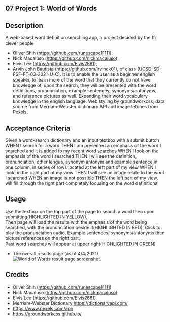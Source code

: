 ## 07 Project 1: World of Words

## Description
A web-based word definition searching app, a project decided by the ff: clever people 
- Oliver Shih (https://github.com/runescape11111), 
- Nick Macaluso (https://github.com/nickmacaluso), 
- Elvis Lee (https://github.com/Elvis2681), 
- Arvin John Bautista (https://github.com/irvinek01),
of class (UCSD-SD-FSF-FT-03-2021-U-C). 
It is to enable the user as a beginner english speaker, to learn more of the word that they currently do not have knowledge of, upon the search, they will be presented with the word definitions, pronunciation, example sentences, synonyms/antonyms, and reference pictures as well. Expanding their word vocabulary knowledge in the english language. Web styling by groundworkcss, data source from Merriam-Webster dictionary API and image fetches from Pexels.

## Acceptance Criteria
Given a word-search dictionary and an input textbox with a submit button
WHEN I search for a word
THEN I am presented an emphasis of the word I searched and it is added to my recent word searches
WHEN I look on the emphasis of the word I searched
THEN I will see the definition, pronunciation, other lengua, synonym antonym and example sentence in one column, in series of rows located at the left part of my view
WHEN I look on the right part of my view
THEN I will see an image relate to the word I searched
WHEN an image is not possible
THEN the left part of my view, will fill through the right part completely focusing on the word definitions

## Usage
Use the textbox on the top part of the page to search a word then upon submitting(HIGHLIGHTED IN YELLOW),  
Then page will load the results with the emphasis of the word being searched, with the pronunciation beside it(HIGHLIGHTED IN RED), 
Click to play the pronunciation audio, 
Example sentences, synonyms/antonyms then picture references on the right part,  
Past word searches will appear at upper right(HIGHLIGHTED IN GREEN)
- The overall results page (as of 4/4/2021)
![World of Words result page screenshot.](./Assets/screenshots/screenshot2.png)

## Credits
- Oliver Shih (https://github.com/runescape11111)
- Nick Macaluso (https://github.com/nickmacaluso)
- Elvis Lee (https://github.com/Elvis2681)
- Merriam-Webster Dictionary https://dictionaryapi.com/
- https://www.pexels.com/api/
- https://groundworkcss.github.io/
